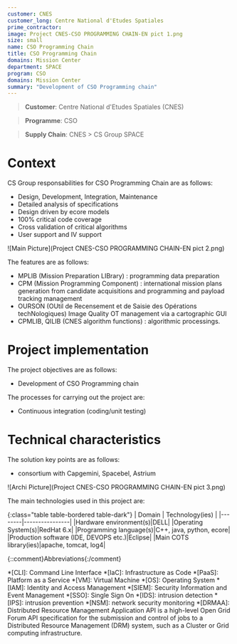 ```yaml
---
customer: CNES
customer_long: Centre National d'Etudes Spatiales
prime_contractor: 
image: Project CNES-CSO PROGRAMMING CHAIN-EN pict 1.png
size: small
name: CSO Programming Chain
title: CSO Programming Chain
domains: Mission Center
department: SPACE
program: CSO
domains: Mission Center
summary: "Development of CSO Programming chain"
---
```


> __Customer__\: Centre National d'Etudes Spatiales (CNES)

> __Programme__\: CSO

> __Supply Chain__\: CNES >  CS Group SPACE


# Context


CS Group responsabilities for CSO Programming Chain are as follows:
* Design, Development, Integration, Maintenance 
* Detailed analysis of specifications
* Design driven by ecore models
* 100% critical code coverage
* Cross validation of critical algorithms
* User support and IV support

![Main Picture](Project CNES-CSO PROGRAMMING CHAIN-EN pict 2.png)

The features are as follows:
* MPLIB (Mission Preparation LIBrary) : programming data preparation
* CPM (Mission Programming Component) : international mission plans generation from candidate acquisitions and programming and payload tracking management
* OURSON (OUtil de Recensement et de Saisie des Opérations techNologiques) Image Quality OT management via a cartographic GUI
* CPMLIB, QILIB (CNES algorithm functions) : algorithmic processings.

# Project implementation

The project objectives are as follows:
* Development of CSO Programming chain

The processes for carrying out the project are:
* Continuous integration (coding/unit testing)

# Technical characteristics

The solution key points are as follows:
* consortium with Capgemini, Spacebel, Astrium

![Archi Picture](Project CNES-CSO PROGRAMMING CHAIN-EN pict 3.png)

The main technologies used in this project are:

{:class="table table-bordered table-dark"}
| Domain | Technology(ies) |
|--------|----------------|
|Hardware environment(s)|DELL|
|Operating System(s)|RedHat 6.x|
|Programming language(s)|C++, java, python, ecore|
|Production software (IDE, DEVOPS etc.)|Eclipse|
|Main COTS library(ies)|apache, tomcat, log4|



{::comment}Abbreviations{:/comment}

*[CLI]: Command Line Interface
*[IaC]: Infrastructure as Code
*[PaaS]: Platform as a Service
*[VM]: Virtual Machine
*[OS]: Operating System
*[IAM]: Identity and Access Management
*[SIEM]: Security Information and Event Management
*[SSO]: Single Sign On
*[IDS]: intrusion detection
*[IPS]: intrusion prevention
*[NSM]: network security monitoring
*[DRMAA]: Distributed Resource Management Application API is a high-level Open Grid Forum API specification for the submission and control of jobs to a Distributed Resource Management (DRM) system, such as a Cluster or Grid computing infrastructure.
